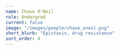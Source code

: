 ```yaml
---
name: Chase O'Neil
role: Undergrad
current: false
image: "/images/people/chase_oneil.png"
short_blurb: "Epistasis, drug resistance"
sort_order: 4
---
```

